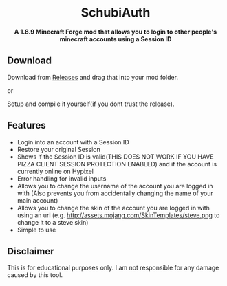 <div align="center">

# SchubiAuth

**A 1.8.9 Minecraft Forge mod that allows you to login to other people's minecraft accounts using a Session ID**
</div>

## Download
Download from [Releases](https://github.com/schubiilegend/SchubiAuthV2/releases) and drag that into your mod folder.

or

Setup and compile it yourself(if you dont trust the release).

## Features
- Login into an account with a Session ID 
- Restore your original Session
- Shows if the Session ID is valid(THIS DOES NOT WORK IF YOU HAVE PIZZA CLIENT SESSION PROTECTION ENABLED) and if the account is currently online on Hypixel
- Error handling for invalid inputs
- Allows you to change the username of the account you are logged in with (Also prevents you from accidentally changing the name of your main account)
- Allows you to change the skin of the account you are logged in with using an url (e.g. http://assets.mojang.com/SkinTemplates/steve.png to change it to a steve skin)
- Simple to use

## Disclaimer
This is for educational purposes only. I am not responsible for any damage caused by this tool.
